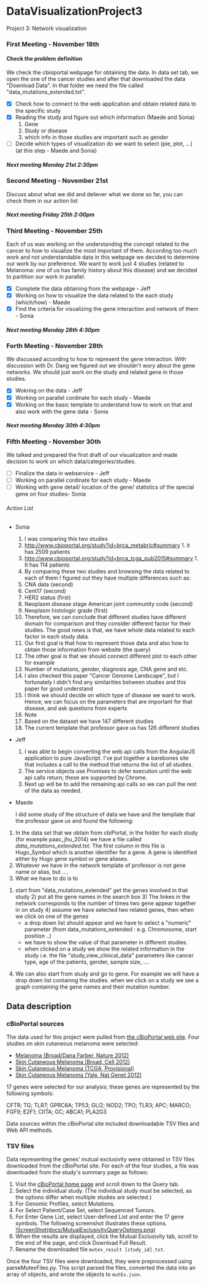 # DataVisualizationProject3
Project 3: Network visualization

### First Meeting - November 18th
#### Check the problem definition
We check the cbioportal webpage for obtaining the data.
In data set tab, we open the one of the cancer studies and after that downloaded the data "Download Data". In that folder we need the file called "data_mutations_extended.txt".

- [X] Check how to connect to the web application and obtain related data to the specific study
- [X] Reading the study and figure out which information (Maede and Sonia)
  1. Gene
  2. Study or disease
    1. which info in those studies are important such as gender
- [ ] Decide which types of visualization do we want to select (pie, plot, ...) (at this step - Maede and Sonia)

##### Next meeting Monday 21st 2:30pm

### Second Meeting - November 21st
Discuss about what we did and deliever what we done so far, you can check them in our action list

##### Next meeting Friday 25th 2:00pm


### Third Meeting - November 25th
Each of us was working on the understanding the concept related to the cancer to how to visualize the most important of them.
According too much work and not understandable data in this webpage we decided to determine our work by our preference.
We want to work just 4 studies (related to Melanoma: one of us has family history about this disease) and we decided to partition our work in parallel.

- [X] Complete the data obtaining from the webpage - Jeff
- [X] Working on how to visualize the data related to the each study (which/how) - Maede
- [X] Find the criteria for visualizing the gene interaction and network of them - Sonia

##### Next meeting Monday 28th 4:30pm

### Forth Meeting - November 28th
We discussed according to how to represent the gene interaction. With discussion with Dr. Dang we figured out we shouldn't wory about the gene networks. We should just work on the study and related gene in those studies.

- [X] Wokring on the data - Jeff
- [X] Working on parallel cordinate for each study - Maede
- [X] Working on the basic template to understand how to work on that and also work with the gene data - Sonia

##### Next meeting Monday 30th 4:30pm

### Fifth Meeting - November 30th
We talked and prepared the first draft of our visualization and made decision to work on which data/categories/studies.

- [ ] Finalize the data in webservice - Jeff
- [ ] Working on parallel cordinate for each study - Maede
- [ ] Working with gene detail/ location of the gene/ statistics of the special gene on four studies- Sonia

###### Action List
- Sonia
  1. I was comparing this two studies
    1. http://www.cbioportal.org/study?id=brca_metabric#summary
      1. it has 2509 patients
    2. http://www.cbioportal.org/study?id=brca_tcga_pub2015#summary
      1. It has 114 patients
  2. By comparing these two studies and browsing the data related to each of them I figured out they have multiple differences such as:
    1.  CNA data (second)
    2.	Cent17 (second)
    3.	HER2 status (first)
    4.	Neoplasm disease stage American joint community code (second)
    5.	Neoplasm histologic grade (first)
  3. Therefore, we can conclude that different studies have different domain for comparison and they consider different factor for their studies. The good news is that, we have whole data related to each factor in each study data. 
  4. Our first goal is that how to represent those data and also how to obtain those information from website (the query)
  5. The other goal is that we should connect different plot to each other for example
    1.	Number of mutations, gender, diagnosis age, CNA gene and etc.
  6. I also checked this paper "Cancer Genome Landscape", but I fortunately I didn't find any similarities between studies and this paper for good understand
    1. I think we should decide on which type of disease we want to work. Hence, we can focus on the parameters that are important for that disease, and ask questions from experts
  6. Note
    1.	Based on the dataset we have 147 different studies 
    2.	The current template that professor gave us has 126 different studies
  
- Jeff
  1. I was able to begin converting the web api calls from the AngularJS application to pure JavaScript. I've put together a barebones site that includes a call to the method that returns the list of all studies.
  2. The service objects use Promises to defer execution until the web api calls return; these are supported by Chrome.
  3. Next up will be to add the remaining api calls so we can pull the rest of the data as needed.

- Maede

  I did some study of the structure of data we have and the template that the professor gave us and found the following:
 1. In the data set that we obtain from cbiPortal, in the folder for each study (for example paac_jhu_2014) we have a file called *data_mutations_extended.txt*. The first column in this file is Hugo_Symbol which is another identifier for a gene. A gene is identified either by Hugo gene symbol or gene aliases.
 2. Whatever we have in the network template of professor is not gene name or alias, but ....
 3. What we have to do is to 
  1) start from "data_mutations_extended" get the genes involved in that study
	2) put all the gene names in the search box
 	3) The linkes in the network corresponds to the number of times two gene appear together in on study
 	4) assume we have selected two related genes, then when we click on one of the genes 
 		- a drop down list should appear and we have to select a "numeric" parameter (from data_mutations_extended : e.g. Chromosome, start position ..)
 		- we have to show the value of that parameter in different studies.
 		- when clicked on a study we show the related information in the study i.e. the file "study_view_clinical_data"
 			parameters like cancer type, age of the patients, gender, sample size, ....
 		
 4. We can also start from study and go to gene. For example we will have a drop down list containng the studies. when we click on a study
 	we see a graph containing the gene names and their mutation number.

## Data description

### cBioPortal sources

The data used for this project were pulled from [the cBioPortal web site](http://www.cbioportal.org/). Four
studies on skin cutaneous melanoma were selected:

  - [Melanoma (Broad/Dana Farber, Nature 2012)](http://www.cbioportal.org/study?id=skcm_broad_dfarber#summary)
  - [Skin Cutaneous Melanoma (Broad, Cell 2012)](http://www.cbioportal.org/study?id=skcm_broad#summary)
  - [Skin Cutaneous Melanoma (TCGA, Provisional)](http://www.cbioportal.org/study?id=skcm_tcga#summary)
  - [Skin Cutaneous Melanoma (Yale, Nat Genet 2012)](http://www.cbioportal.org/study?id=skcm_yale#summary)

17 genes were selected for our analysis; these genes are represented by the following symbols: 

CFTR; TG; TLR7; GPRC6A; TP53; GLI2;
NOD2; TPO; TLR3; APC; MARCO; FGF9;
E2F1; CIITA; GC; ABCA1; PLA2G3

Data sources within the cBioPortal site included downloadable TSV files and Web API methods.

### TSV files

Data representing the genes' mutual exclusivity were obtained in TSV files downloaded from the cBioPortal site.
For each of the four studies, a file was downloaded from the study's summary page as follows:

  1. Visit the [cBioPortal home page](http://www.cbioportal.org/index.do) and scroll down to the Query tab.
  2. Select the individual study. (The individual study must be selected, as the options differ when multiple 
  studies are selected.)
  3. For Genomic Profiles, select Mutations.
  4. For Select Patient/Case Set, select Sequenced Tumors.
  5. For Enter Gene List, select User-defined List and enter the 17 gene symbols.
      The following screenshot illustrates these options.
      [!ScreenShot(docs/MutualExclusivityQueryOptions.png)](docs/MutualExclusivityQueryOptions.png)
  6. When the results are displayed, click the Mutual Exclusivity tab, scroll to the end of the page, and
      click Download Full Result.
  7. Rename the downloaded file `mutex_result [study_id].txt`.

Once the four TSV files were downloaded, they were preprocessed using parseMutexFiles.py. This script parsed
the files, converted the data into an array of objects, and wrote the objects to `mutEx.json`.

